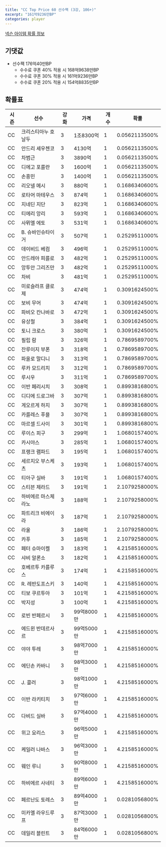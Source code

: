 ```yaml
---
title: "CC Top Price 60 선수팩 (3강, 106+)"
excerpt: "161억9236만BP"
categories: player
---
```

[넥슨 아이템 확률 정보](http://iteminfo.nexon.com/probability/fco?sn=7336)

## 기댓값
- 선수팩 176억40만BP
  - 수수료 쿠폰 40% 적용 시 168억9638만BP
  - 수수료 쿠폰 30% 적용 시 161억9236만BP
  - 수수료 쿠폰 20% 적용 시 154억8835만BP


## 확률표

|시즌|선수|강화|가격|개수|확률|
|---|---|---|---|---|---|
|CC|크리스티아누 호날두|3|1조8300억|1|0.0562113500%|
|CC|안드리 셰우첸코|3|4130억|1|0.0562113500%|
|CC|차범근|3|3890억|1|0.0562113500%|
|CC|디에고 포를란|3|1600억|1|0.0562113500%|
|CC|손흥민|3|1400억|1|0.0562113500%|
|CC|리오넬 메시|3|880억|1|0.1686340600%|
|CC|로타어 마테우스|3|874억|1|0.1686340600%|
|CC|지네딘 지단|3|823억|1|0.1686340600%|
|CC|티에리 앙리|3|593억|1|0.1686340600%|
|CC|사뮈엘 에토|3|531억|1|0.1686340600%|
|CC|B. 슈바인슈타이거|3|507억|1|0.2529511000%|
|CC|데이비드 베컴|3|496억|1|0.2529511000%|
|CC|안드레아 피를로|3|482억|1|0.2529511000%|
|CC|앙투안 그리즈만|3|482억|1|0.2529511000%|
|CC|차비|3|481억|1|0.2529511000%|
|CC|미로슬라프 클로제|3|474억|1|0.3091624500%|
|CC|보비 무어|3|474억|1|0.3091624500%|
|CC|파비오 칸나바로|3|472억|1|0.3091624500%|
|CC|유상철|3|384억|1|0.3091624500%|
|CC|토니 크로스|3|380억|1|0.3091624500%|
|CC|필립 람|3|326억|1|0.7869589700%|
|CC|잔루이지 부폰|3|318억|1|0.7869589700%|
|CC|파올로 말디니|3|313억|1|0.7869589700%|
|CC|루카 모드리치|3|312억|1|0.7869589700%|
|CC|루시우|3|311억|1|0.7869589700%|
|CC|이반 페리시치|3|308억|1|0.8993816800%|
|CC|디디에 드로그바|3|307억|1|0.8993816800%|
|CC|게오르게 하지|3|307억|1|0.8993816800%|
|CC|카를레스 푸욜|3|307억|1|0.8993816800%|
|CC|마르셀 드사이|3|301억|1|0.8993816800%|
|CC|루이스 피구|3|299억|1|1.0680157400%|
|CC|카시야스|3|285억|1|1.0680157400%|
|CC|프랭크 램파드|3|195억|1|1.0680157400%|
|CC|세르지오 부스케츠|3|193억|1|1.0680157400%|
|CC|티아구 실바|3|191억|1|1.0680157400%|
|CC|스티븐 제라드|3|191억|1|2.1079258000%|
|CC|하비에르 마스체라노|3|188억|1|2.1079258000%|
|CC|파트리크 비에이라|3|187억|1|2.1079258000%|
|CC|라울|3|186억|1|2.1079258000%|
|CC|카푸|3|185억|1|2.1079258000%|
|CC|페터 슈마이켈|3|183억|1|4.2158516000%|
|CC|샤비 알론소|3|182억|1|4.2158516000%|
|CC|호베르투 카를루스|3|174억|1|4.2158516000%|
|CC|R. 레반도프스키|3|140억|1|4.2158516000%|
|CC|티보 쿠르투아|3|101억|1|4.2158516000%|
|CC|박지성|3|100억|1|4.2158516000%|
|CC|로빈 반페르시|3|99억8000만|1|4.2158516000%|
|CC|에드윈 반데르사르|3|99억5000만|1|4.2158516000%|
|CC|야야 투레|3|98억7000만|1|4.2158516000%|
|CC|에딘손 카바니|3|98억3000만|1|4.2158516000%|
|CC|J. 콜러|3|98억1000만|1|4.2158516000%|
|CC|이반 라키티치|3|97억6000만|1|4.2158516000%|
|CC|다비드 실바|3|97억4000만|1|4.2158516000%|
|CC|위고 요리스|3|96억5000만|1|4.2158516000%|
|CC|케일러 나바스|3|96억3000만|1|4.2158516000%|
|CC|웨인 루니|3|90억8000만|1|4.2158516000%|
|CC|하비에르 사네티|3|89억6000만|1|4.2158516000%|
|CC|페르난도 토레스|3|89억4000만|1|0.0281056800%|
|CC|미카엘 라우드루프|3|87억3000만|1|0.0281056800%|
|CC|데일리 블린트|3|84억6000만|1|0.0281056800%|
